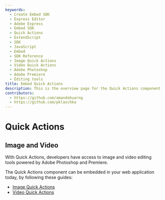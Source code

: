 ```yaml
---
keywords:
  - Create Embed SDK
  - Express Editor
  - Adobe Express
  - Embed SDK
  - Quick Actions
  - ExtendScript
  - SDK
  - JavaScript
  - Embed
  - SDK Reference
  - Image Quick Actions
  - Video Quick Actions
  - Adobe Photoshop
  - Adobe Premiere
  - Editing tools 
title: Embed Quick Actions
description: This is the overview page for the Quick Actions component.
contributors:
  - https://github.com/amandahuarng
  - https://github.com/pklaschka
---
```


# Quick Actions

## Image and Video
With Quick Actions, developers have access to image and video editing tools powered by Adobe Photoshop and Premiere. 

The Quick Actions component can be embedded in your web application today, by following these guides: 
* [Image Quick Actions](image/index.md)
* [Video Quick Actions](video/index.md)